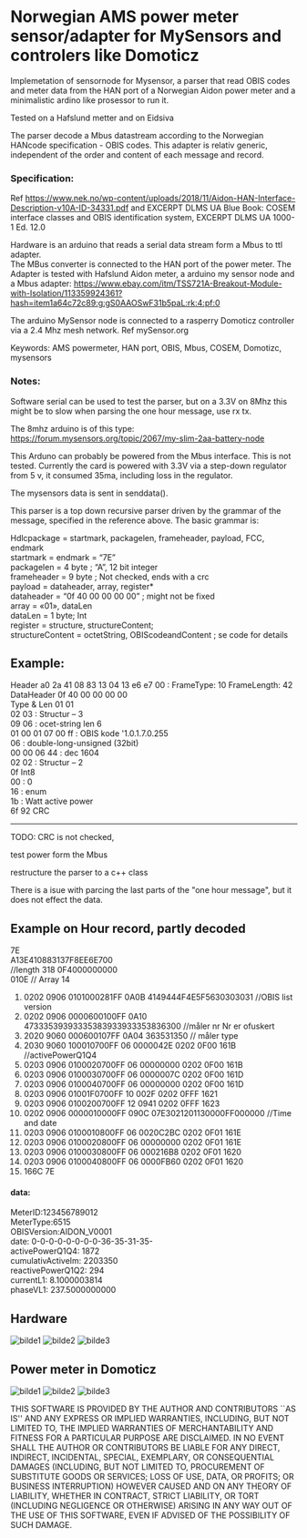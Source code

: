 # Norwegian AMS power meter sensor/adapter for MySensors and controlers like Domoticz
  
  Implemetation of sensornode for Mysensor, a parser that read OBIS codes and meter data from the HAN port of a Norwegian Aidon power meter and a minimalistic ardino like prosessor to run it.
  
  Tested on a Hafslund metter and on Eidsiva
  
  The parser decode a Mbus datastream according to the Norwegian HANcode specification - OBIS codes.
  This adapter is relativ generic, independent of the order and content of each message and record.
  ### Specification:
  Ref https://www.nek.no/wp-content/uploads/2018/11/Aidon-HAN-Interface-Description-v10A-ID-34331.pdf
  and EXCERPT DLMS UA Blue Book: COSEM interface classes and OBIS identification system, EXCERPT DLMS UA 1000-1 Ed. 12.0
  
  Hardware is an arduino that reads a serial data stream form a Mbus to ttl adapter.  
  The MBus converter is connected to the HAN port of the power meter.
  The Adapter is tested with Hafslund Aidon meter, a arduino my sensor node and a Mbus adapter:
  https://www.ebay.com/itm/TSS721A-Breakout-Module-with-Isolation/113359924361?hash=item1a64c72c89:g:gS0AAOSwF31b5paL:rk:4:pf:0

  The arduino MySensor node is connected to a rasperry Domoticz controller via a 2.4 Mhz mesh network. Ref mySensor.org
  
  Keywords: AMS powermeter, HAN port, OBIS, Mbus, COSEM, Domotizc, mysensors
  

 ### Notes:
  Software serial can be used to test the parser,
  but on a 3.3V on 8Mhz this might be to slow when parsing the one hour message, use rx tx. 
  
  The 8mhz arduino is of this type:
  https://forum.mysensors.org/topic/2067/my-slim-2aa-battery-node
  
  This Arduno can probably be powered from the Mbus interface. This is not tested.
  Currently the card is powered with 3.3V via a step-down regulator from 5 v, it consumed 35ma, including loss in the regulator.

  The mysensors data is sent in senddata().

  This parser is a top down recursive parser driven by the grammar of the message,
  specified in the reference above.  The basic grammar is:

  Hdlcpackage = startmark, packagelen, frameheader, payload, FCC, endmark<br/>
  startmark = endmark = “7E”<br/>
  packagelen = 4 byte ; “A”, 12 bit integer<br/>
  frameheader = 9 byte ; Not checked, ends with a crc<br/>
  payload = dataheader, array, register*<br/>
  dataheader = “0f 40 00 00 00 00”  ; might not be fixed<br/>
  array = «01», dataLen<br/>
  dataLen = 1 byte; Int<br/>
  register = structure, structureContent;<br/>
  structureContent = octetString, OBIScodeandContent  ; se code for details<br/>

  ## Example:

  Header   a0 2a 41 08 83 13 04 13 e6 e7 00 : FrameType: 10 FrameLength: 42<br/>
  DataHeader 0f 40 00 00 00 00<br/>
  Type & Len 01 01<br/>
  02 03  : Structur – 3  <br/>
  09 06  : ocet-string len 6<br/>
  01 00 01 07 00 ff : OBIS kode  '1.0.1.7.0.255<br/>
  06  : double-long-unsigned   (32bit)<br/>
  00 00 06 44  : dec 1604<br/>
  02 02 : Structur – 2 <br/>
  0f  Int8 <br/>
  00 : 0 <br/>
  16  : enum  <br/>
  1b : Watt active power<br/>
  6f 92  CRC<br/>

  ----
  TODO: CRC is not checked,
  
  test power form the Mbus
  
  restructure the parser to a c++ class
  
  There is a isue  with parcing the last parts of the "one hour message", but it does not effect the data.
  
  ## Example on Hour record, partly decoded
7E<br/>
A13E410883137F8EE6E700<br/>  //length 318
0F4000000000<br/>
010E  // Array 14

1. 0202 0906 0101000281FF 0A0B 4149444F4E5F5630303031  //OBIS list version<br/>
2. 0202 0906 0000600100FF 0A10 47333539393335383933933353836300 //måler nr  Nr er ofuskert<br/>
3. 2020 9060 000600107FF 0A04 363531350  // måler type<br/>
4. 2030 9060 100010700FF 06 0000042E 0202 0F00 161B  //activePowerQ1Q4<br/>
5. 0203 0906 0100020700FF 06 00000000 0202 0F00 161B <br/>
6. 0203 0906 0100030700FF 06 0000007C 0202 0F00 161D<br/>
7. 0203 0906 0100040700FF 06 00000000 0202 0F00 161D<br/>
8. 0203 0906 01001F0700FF 10 002F 0202 0FFF 1621 <br/>
9. 0203 0906 0100200700FF 12 0941 0202 0FFF 1623<br/>
10. 0202 0906 0000010000FF 090C 07E3021201130000FF000000   //Time and date<br/>
11. 0203 0906 0100010800FF 06 0020C2BC 0202 0F01 161E<br/>
12. 0203 0906 0100020800FF 06 00000000 0202 0F01 161E <br/>
13. 0203 0906 0100030800FF 06 000216B8 0202 0F01 1620<br/>
14. 0203 0906 0100040800FF 06 0000FB60 0202 0F01 1620<br/>
15. 166C 7E

#### data: 
MeterID:123456789012<br/>
MeterType:6515<br/>
OBISVersion:AIDON_V0001<br/>
date: 0-0-0-0-0-0-0-0-36-35-31-35-<br/>
activePowerQ1Q4: 1872<br/>
cumulativActiveIm: 2203350<br/>
reactivePowerQ1Q2: 294<br/>
currentL1: 8.1000003814<br/>
phaseVL1: 237.5000000000<br/>


## Hardware

![bilde1](bilder/20190307_202741.jpg)
![bilde2](bilder//20190307_203608.jpg)
![bilde3](bilder//20190307_203939.jpg)

## Power meter in Domoticz 

![bilde1](bilder/Screenshot_20190305-125031_Chrome.jpg)
![bilde2](bilder/Screenshot_20190305-125121_Chrome.jpg)
![bilde3](bilder/Screenshot_20190307-204804_Chrome.jpg)

THIS SOFTWARE IS PROVIDED BY THE AUTHOR AND CONTRIBUTORS ``AS IS'' AND ANY EXPRESS OR IMPLIED WARRANTIES, INCLUDING, BUT NOT LIMITED TO, THE IMPLIED WARRANTIES OF MERCHANTABILITY AND FITNESS FOR A PARTICULAR PURPOSE ARE DISCLAIMED. IN NO EVENT SHALL THE AUTHOR OR CONTRIBUTORS BE LIABLE FOR ANY DIRECT, INDIRECT, INCIDENTAL, SPECIAL, EXEMPLARY, OR CONSEQUENTIAL DAMAGES (INCLUDING, BUT NOT LIMITED TO, PROCUREMENT OF SUBSTITUTE GOODS OR SERVICES; LOSS OF USE, DATA, OR PROFITS; OR BUSINESS INTERRUPTION) HOWEVER CAUSED AND ON ANY THEORY OF LIABILITY, WHETHER IN CONTRACT, STRICT LIABILITY, OR TORT (INCLUDING NEGLIGENCE OR OTHERWISE) ARISING IN ANY WAY OUT OF THE USE OF THIS SOFTWARE, EVEN IF ADVISED OF THE POSSIBILITY OF SUCH DAMAGE.




